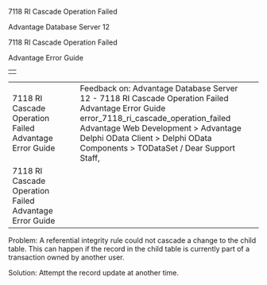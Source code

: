 7118 RI Cascade Operation Failed




Advantage Database Server 12  

7118 RI Cascade Operation Failed

Advantage Error Guide

|  |
| --- |
|  |

|  |  |  |  |  |
| --- | --- | --- | --- | --- |
| 7118 RI Cascade Operation Failed  Advantage Error Guide |  |  | Feedback on: Advantage Database Server 12 - 7118 RI Cascade Operation Failed Advantage Error Guide error\_7118\_ri\_cascade\_operation\_failed Advantage Web Development > Advantage Delphi OData Client > Delphi OData Components > TODataSet / Dear Support Staff, |  |
| 7118 RI Cascade Operation Failed  Advantage Error Guide |  |  |  |  |

Problem: A referential integrity rule could not cascade a change to the child table. This can happen if the record in the child table is currently part of a transaction owned by another user.

Solution: Attempt the record update at another time.
